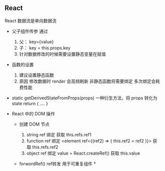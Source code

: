 ## React

React 数据流是单向数据流

- 父子组件传参 通过 
  1. 父： key={value}
  2. 子： key = this.props.key
  3. 针对数据修改的时候需要设置静态变量在赋值

- 函数的设置
  1. 建议设置静态函数
  2. 原因 修改数据时 render 会高频刷新 非静态函数将需要绑定 多次绑定会耗费性能

- static getDerivedStateFromProps(props)
  一种衍生方法，将 props 转化为 state 
  return {
    ....
  }

- React 中的 DOM 操作
  - 创建 DOM 节点
    1. string ref
      绑定
      <element ref="ref1"></element>
      获取
      this.refs.ref1
    2. function ref
      绑定
      <element ref={(ref2) => { this.ref2 = ref2 }}></element>
      获取
      this.refs.ref2
    3. object ref
      绑定
      value = React.createRef()
      <element ref={this.value}></element>
      获取
      this.value

  - forwordRef() ref转发 用于可重复组件 *
